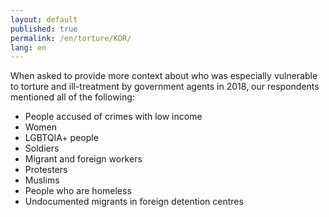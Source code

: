 ```yaml
---
layout: default
published: true
permalink: /en/torture/KOR/
lang: en
---
```


When asked to provide more context about who was especially vulnerable to torture and ill-treatment by government agents in 2018, our respondents mentioned all of the following:
-	People accused of crimes with low income
-	Women
-	LGBTQIA+ people
-	Soldiers
-	Migrant and foreign workers
-	Protesters
-	Muslims
-	People who are homeless
-	Undocumented migrants in foreign detention centres

